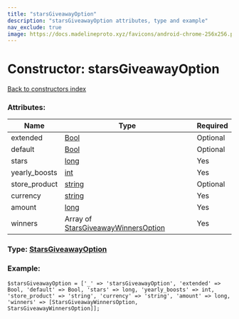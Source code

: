 ```yaml
---
title: "starsGiveawayOption"
description: "starsGiveawayOption attributes, type and example"
nav_exclude: true
image: https://docs.madelineproto.xyz/favicons/android-chrome-256x256.png
---
```

# Constructor: starsGiveawayOption  
[Back to constructors index](/API_docs/constructors/index.html)



### Attributes:

| Name     |    Type       | Required |
|----------|---------------|----------|
|extended|[Bool](/API_docs/types/Bool.html) | Optional|
|default|[Bool](/API_docs/types/Bool.html) | Optional|
|stars|[long](/API_docs/types/long.html) | Yes|
|yearly\_boosts|[int](/API_docs/types/int.html) | Yes|
|store\_product|[string](/API_docs/types/string.html) | Optional|
|currency|[string](/API_docs/types/string.html) | Yes|
|amount|[long](/API_docs/types/long.html) | Yes|
|winners|Array of [StarsGiveawayWinnersOption](/API_docs/types/StarsGiveawayWinnersOption.html) | Yes|



### Type: [StarsGiveawayOption](/API_docs/types/StarsGiveawayOption.html)


### Example:

```
$starsGiveawayOption = ['_' => 'starsGiveawayOption', 'extended' => Bool, 'default' => Bool, 'stars' => long, 'yearly_boosts' => int, 'store_product' => 'string', 'currency' => 'string', 'amount' => long, 'winners' => [StarsGiveawayWinnersOption, StarsGiveawayWinnersOption]];
```  
